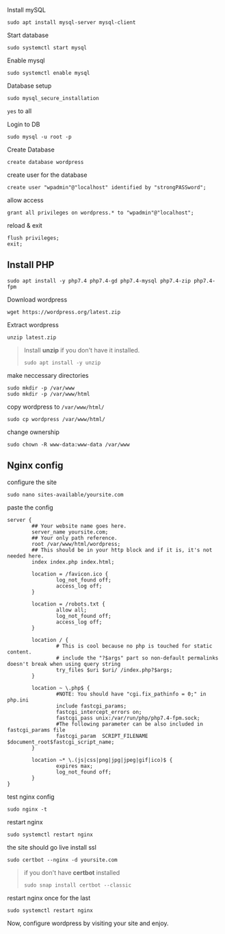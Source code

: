 Install mySQL

```
sudo apt install mysql-server mysql-client
```

Start database
```
sudo systemctl start mysql
```

Enable mysql
```
sudo systemctl enable mysql
```

Database setup
```
sudo mysql_secure_installation
```

`yes` to all

Login to DB
```
sudo mysql -u root -p
```

Create Database
```
create database wordpress
```

create user for the database
```
create user "wpadmin"@"localhost" identified by "strongPASSword";
```

allow access
```
grant all privileges on wordpress.* to "wpadmin"@"localhost";
```

reload & exit
```
flush privileges;
exit;
```

## Install PHP
```
sudo apt install -y php7.4 php7.4-gd php7.4-mysql php7.4-zip php7.4-fpm
```

Download wordpress
```
wget https://wordpress.org/latest.zip
```

Extract wordpress
```
unzip latest.zip
```

> Install **unzip** if you don't have it installed.
> ```
> sudo apt install -y unzip
> ```

make neccessary directories
```
sudo mkdir -p /var/www
sudo mkdir -p /var/www/html
```

copy wordpress to `/var/www/html/`
```
sudo cp wordpress /var/www/html/
```

change ownership
```
sudo chown -R www-data:www-data /var/www
```

## Nginx config

configure the site
```
sudo nano sites-available/yoursite.com
```

paste the config
```
server {
        ## Your website name goes here.
        server_name yoursite.com;
        ## Your only path reference.
        root /var/www/html/wordpress;
        ## This should be in your http block and if it is, it's not needed here.
        index index.php index.html;

        location = /favicon.ico {
                log_not_found off;
                access_log off;
        }

        location = /robots.txt {
                allow all;
                log_not_found off;
                access_log off;
        }

        location / {
                # This is cool because no php is touched for static content.
                # include the "?$args" part so non-default permalinks doesn't break when using query string
                try_files $uri $uri/ /index.php?$args;
        }

        location ~ \.php$ {
                #NOTE: You should have "cgi.fix_pathinfo = 0;" in php.ini
                include fastcgi_params;
                fastcgi_intercept_errors on;
                fastcgi_pass unix:/var/run/php/php7.4-fpm.sock;
                #The following parameter can be also included in fastcgi_params file
                fastcgi_param  SCRIPT_FILENAME $document_root$fastcgi_script_name;
        }

        location ~* \.(js|css|png|jpg|jpeg|gif|ico)$ {
                expires max;
                log_not_found off;
        }
}
```

test nginx config
```
sudo nginx -t
```

restart nginx
```
sudo systemctl restart nginx
```

the site should go live
install ssl

```
sudo certbot --nginx -d yoursite.com
```

> if you don't have **certbot** installed
> ```
> sudo snap install certbot --classic
> ```

restart nginx once for the last
```
sudo systemctl restart nginx
```

Now, configure wordpress by visiting your site and enjoy.
